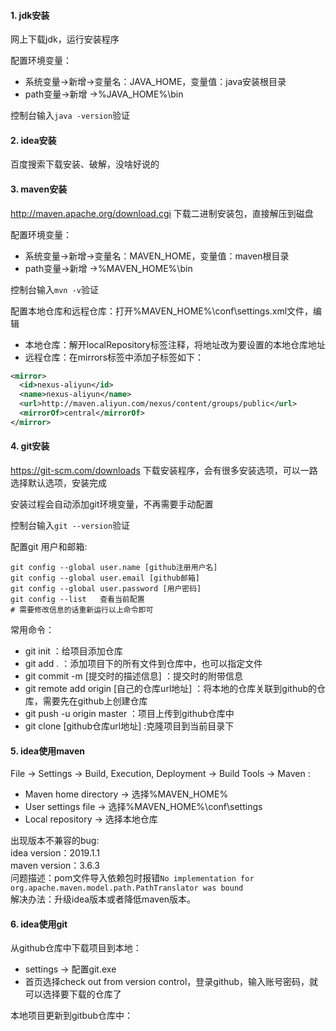 #### 1. jdk安装

网上下载jdk，运行安装程序

配置环境变量：

*   系统变量->新增->变量名：JAVA\_HOME，变量值：java安装根目录
*   path变量->新增 ->%JAVA\_HOME%\bin

控制台输入`java -version`验证

#### 2. idea安装

百度搜索下载安装、破解，没啥好说的

#### 3. maven安装

<http://maven.apache.org/download.cgi> 下载二进制安装包，直接解压到磁盘

配置环境变量：

*   系统变量->新增->变量名：MAVEN\_HOME，变量值：maven根目录
*   path变量->新增 ->%MAVEN\_HOME%\bin

控制台输入`mvn -v`验证

配置本地仓库和远程仓库：打开%MAVEN\_HOME%\conf\settings.xml文件，编辑

*   本地仓库：解开localRepository标签注释，将地址改为要设置的本地仓库地址
*   远程仓库：在mirrors标签中添加子标签如下：

```xml
<mirror>      
  <id>nexus-aliyun</id>    
  <name>nexus-aliyun</name>  
  <url>http://maven.aliyun.com/nexus/content/groups/public</url>    
  <mirrorOf>central</mirrorOf>      
</mirror>  
```

#### 4. git安装

<https://git-scm.com/downloads> 下载安装程序，会有很多安装选项，可以一路选择默认选项，安装完成

安装过程会自动添加git环境变量，不再需要手动配置

控制台输入`git --version`验证

配置git 用户和邮箱:

    git config --global user.name [github注册用户名]
    git config --global user.email [github邮箱]
    git config --global user.password [用户密码]
    git config --list   查看当前配置
    # 需要修改信息的话重新运行以上命令即可

常用命令：

*   git init ：给项目添加仓库
*   git add .  ：添加项目下的所有文件到仓库中，也可以指定文件
*   git commit -m \[提交时的描述信息]  ：提交时的附带信息
*   git remote add origin \[自己的仓库url地址] ：将本地的仓库关联到github的仓库，需要先在github上创建仓库
*   git push -u origin master ：项目上传到github仓库中
*   git clone \[github仓库url地址] :克隆项目到当前目录下

#### 5. idea使用maven

File -> Settings -> Build, Execution, Deployment -> Build Tools -> Maven :

*   Maven home directory -> 选择%MAVEN\_HOME%
*   User settings file -> 选择%MAVEN\_HOME%\conf\settings
*   Local repository -> 选择本地仓库

出现版本不兼容的bug:\
idea version：2019.1.1\
maven version：3.6.3\
问题描述：pom文件导入依赖包时报错`No implementation for org.apache.maven.model.path.PathTranslator was bound `\
解决办法：升级idea版本或者降低maven版本。

#### 6. idea使用git

从github仓库中下载项目到本地：

*   settings -> 配置git.exe
*   首页选择check out from version control，登录github，输入账号密码，就可以选择要下载的仓库了

本地项目更新到gitbub仓库中：
